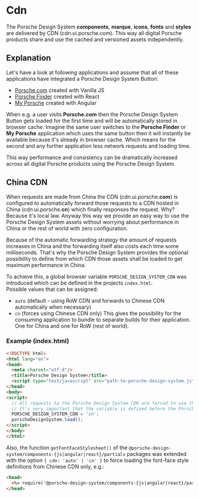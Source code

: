 # Cdn

The Porsche Design System **components**, **marque**, **icons**, **fonts** and **styles** are delivered by CDN (cdn.ui.porsche.com). 
This way all digital Porsche products share and use the cached and versioned assets independently. 

<TableOfContents></TableOfContents>

## Explanation
Let's have a look at following applications and assume that all of these applications have integrated a Porsche Design System Button:
* [Porsche.com](https://www.porsche.com) created with Vanilla JS
* [Porsche Finder](https://finder.porsche.com) created with React
* [My Porsche](https://login.porsche.com/login) created with Angular

When e.g. a user visits **Porsche.com** then the Porsche Design System Button gets loaded for the first time and will be automatically stored in browser cache.
Imagine the same user switches to the **Porsche Finder** or **My Porsche** application which uses the same button then it will instantly be available because it's already in browser cache.
Which means for the second and any further application less network requests and loading time.

This way performance and consistency can be dramatically increased across all digital Porsche products using the Porsche Design System.

## China CDN
When requests are made from China the CDN (cdn.ui.porsche.**com**) is configured to automatically forward those requests to a CDN hosted in China (cdn.ui.porsche.**cn**) which finally responses the request.
Why? Because it's local law. Anyway this way we provide an easy way to use the Porsche Design System assets without worrying about performance in China or the rest of world with zero configuration.

Because of the automatic forwarding strategy the amount of requests increases in China and the forwarding itself also costs each time some milliseconds. 
That's why the Porsche Design System provides the optional possibility to define from which CDN those assets shall be loaded to get maximum performance in China.

To achieve this, a global browser variable `PORSCHE_DESIGN_SYSTEM_CDN` was introduced which can be defined in the projects `index.html`.  
Possible values that can be assigned:
* `auto` (default - using RoW CDN and forwards to Chinese CDN automatically when necessary) 
* `cn` (forces using Chinese CDN only)
This gives the possibility for the consuming application to bundle to separate builds for their application. One for China and one for RoW (rest of world).

### Example (index.html)
```html
<!DOCTYPE html>
<html lang="en">
<head>
  <meta charset="utf-8"/>
  <title>Porsche Design System</title>
  <script type="text/javascript" src="path-to-porsche-design-system.js"></script>
</head>
<body>
<script>
  // All requests to the Porsche Design System CDN are forced to use the Chinese CDN directly.
  // It's very important that the variable is defined before the Porsche Design System get initialized!
  PORSCHE_DESIGN_SYSTEM_CDN = 'cn';
  porscheDesignSystem.load();
</script>
</body>
</html>
```

Also, the function `getFontFaceStylesheet()` of the `@porsche-design-system/components-{js|angular|react}/partials` packages was extended with the option `{ cdn: 'auto' | 'cn' }` to force loading the font-face style definitions from Chinese CDN only, e.g.:

```html
<head>
  <%= require('@porsche-design-system/components-{js|angular|react}/partials').getFontFaceStylesheet({ cdn: 'cn' }) %>
</head>
```